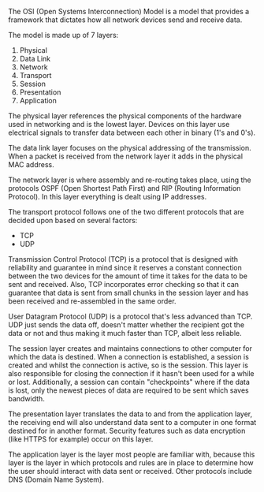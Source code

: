The OSI (Open Systems Interconnection) Model is a model that provides a framework that dictates how all network devices send and receive data.

The model is made up of 7 layers:
1. Physical
2. Data Link
3. Network
4. Transport
5. Session
6. Presentation
7. Application

The physical layer references the physical components of the hardware used in networking and is the lowest layer.
Devices on this layer use electrical signals to transfer data between each other in binary (1's and 0's).

The data link layer focuses on the physical addressing of the transmission.
When a packet is received from the network layer it adds in the physical MAC address.

The network layer is where assembly and re-routing takes place, using the protocols OSPF (Open Shortest Path First) and RIP (Routing Information Protocol).
In this layer everything is dealt using IP addresses.

The transport protocol follows one of the two different protocols that are decided upon based on several factors:
* TCP
* UDP

Transmission Control Protocol (TCP) is a protocol that is designed with reliability and guarantee in mind since it reserves a constant connection between the two devices for the amount of time it takes for the data to be sent and received.
Also, TCP incorporates error checking so that it can guarantee that data is sent from small chunks in the session layer and has been received and re-assembled in the same order.

User Datagram Protocol (UDP) is a protocol that's less advanced than TCP.
UDP just sends the data off, doesn't matter whether the recipient got the data or not and thus making it much faster than TCP, albeit less reliable.

The session layer creates and maintains connections to other computer for which the data is destined.
When a connection is established, a session is created and whilst the connection is active, so is the session.
This layer is also responsible for closing the connection if it hasn't been used for a while or lost.
Additionally, a session can contain "checkpoints" where if the data is lost, only the newest pieces of data are required to be sent which saves bandwidth.

The presentation layer translates the data to and from the application layer, the receiving end will also understand data sent to a computer in one format destined for in another format.
Security features such as data encryption (like HTTPS for example) occur on this layer.

The application layer is the layer most people are familiar with, because this layer is the layer in which protocols and rules are in place to determine how the user should interact with data sent or received.
Other protocols include DNS (Domain Name System).